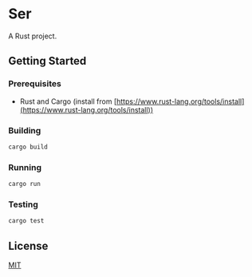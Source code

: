 # Ser

A Rust project.

## Getting Started

### Prerequisites

- Rust and Cargo (install from [https://www.rust-lang.org/tools/install](https://www.rust-lang.org/tools/install))

### Building

```bash
cargo build
```

### Running

```bash
cargo run
```

### Testing

```bash
cargo test
```

## License

[MIT](LICENSE)